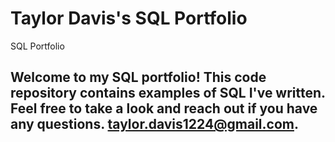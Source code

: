 # Taylor Davis's SQL Portfolio 
SQL Portfolio
## Welcome to my SQL portfolio! This code repository contains examples of SQL I've written. Feel free to take a look and reach out if you have any questions. taylor.davis1224@gmail.com.
